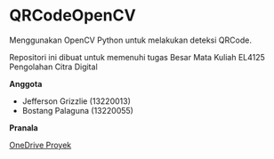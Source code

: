 # QRCodeOpenCV

Menggunakan OpenCV Python untuk melakukan deteksi QRCode.

Repositori ini dibuat untuk memenuhi tugas Besar Mata Kuliah EL4125 Pengolahan Citra Digital

**Anggota**

- Jefferson Grizzlie (13220013)
- Bostang Palaguna (13220055)


**Pranala**

[OneDrive Proyek](https://itbdsti-my.sharepoint.com/:f:/g/personal/13220055_mahasiswa_itb_ac_id/EqE_cp7pZGBDn7WStm3Gpy0BFunAwgUtS5my3luA5QMLzQ)
